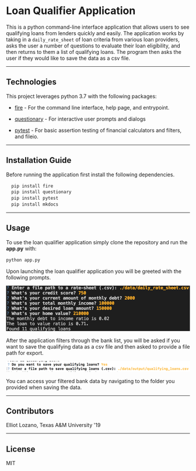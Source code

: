 # Loan Qualifier Application

This is a python command-line interface application that allows users to see qualifying loans from lenders quickly and easily. The application works by taking in a `daily_rate_sheet` of loan criteria from various loan providers, asks the user a number of questions to evaluate their loan eligibility, and then returns to them a list of qualifying loans. The program then asks the user if they would like to save the data as a csv file.

---

## Technologies

This project leverages python 3.7 with the following packages:

* [fire](https://github.com/google/python-fire) - For the command line interface, help page, and entrypoint.

* [questionary](https://github.com/tmbo/questionary) - For interactive user prompts and dialogs

* [pytest](https://docs.pytest.org/en/stable/) - For basic assertion testing of financial calculators and filters, and fileio.

---

## Installation Guide

Before running the application first install the following dependencies.

```python
  pip install fire
  pip install questionary
  pip install pytest
  pip install mkdocs
```

---

## Usage

To use the loan qualifier application simply clone the repository and run the **app.py** with:

```python
python app.py
```

Upon launching the loan qualifier application you will be greeted with the following prompts.

![Loan Qualifier Prompts](app_prompts.png)

After the application filters through the bank list, you will be asked if you want to save the qualifying data as a csv file and then asked to provide a file path for export.

![Loan Qualifier Export Data](save_csv_file.png)

You can access your filtered bank data by navigating to the folder you provided when saving the data.

---

## Contributors

Elliot Lozano, Texas A&M University '19

---

## License

MIT